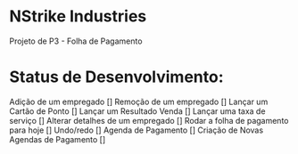 # NStrike Industries

Projeto de P3 - Folha de Pagamento

# Status de Desenvolvimento:

Adição de um empregado []
Remoção de um empregado []
Lançar um Cartão de Ponto []
Lançar um Resultado Venda []
Lançar uma taxa de serviço []
Alterar detalhes de um empregado []
Rodar a folha de pagamento para hoje []
Undo/redo []
Agenda de Pagamento []
Criação de Novas Agendas de Pagamento []
